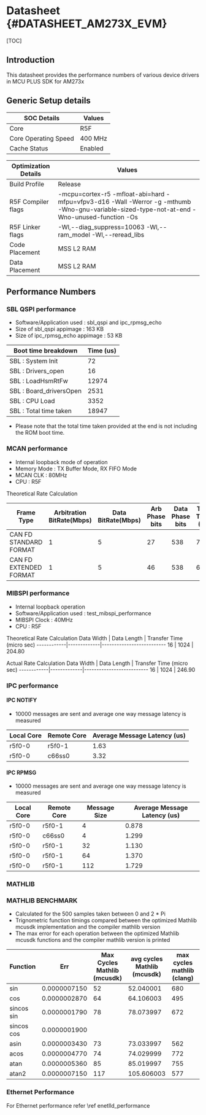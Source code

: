 # Datasheet {#DATASHEET_AM273X_EVM}

[TOC]

## Introduction

This datasheet provides the performance numbers of various device drivers in MCU PLUS SDK for AM273x

## Generic Setup details

SOC Details             | Values
------------------------|------------------------------
Core                    | R5F
Core Operating Speed    | 400 MHz
Cache Status            | Enabled

Optimization Details    | Values
------------------------|------------------------------
Build Profile           | Release
R5F Compiler flags      | -mcpu=cortex-r5 -mfloat-abi=hard -mfpu=vfpv3-d16 -Wall -Werror -g -mthumb -Wno-gnu-variable-sized-type-not-at-end -Wno-unused-function -Os
R5F Linker flags        | -Wl,--diag_suppress=10063 -Wl,--ram_model -Wl,--reread_libs
Code Placement          | MSS L2 RAM
Data Placement          | MSS L2 RAM

## Performance Numbers

### SBL QSPI performance

- Software/Application used        : sbl_qspi and ipc_rpmsg_echo
- Size of sbl_qspi appimage        : 163 KB
- Size of ipc_rpmsg_echo appimage     : 53 KB

Boot time breakdown                     |   Time (us)
----------------------------------------|--------------
SBL : System Init                       |   72
SBL : Drivers_open                      |   16
SBL : LoadHsmRtFw                       |   12974
SBL : Board_driversOpen                 |   2531
SBL : CPU Load                          |   3352
SBL : Total time taken                  |   18947

- Please note that the total time taken provided at the end is not including the ROM boot time.

### MCAN performance

- Internal loopback mode of operation
- Memory Mode               : TX Buffer Mode, RX FIFO Mode
- MCAN CLK                  : 80MHz
- CPU                       : R5F

Theoretical Rate Calculation

Frame Type             | Arbitration BitRate(Mbps) | Data BitRate(Mbps) | Arb Phase bits | Data Phase bits | Theoretical Throughput (Msg/Sec) | Actual Throughput (Msg/Sec)
-----------------------|---------------------------|--------------------|----------------|-----------------|----------------------------------|----------------------------
CAN FD STANDARD FORMAT | 1                         | 5                  |  27            | 538             | 7430                             | 6579
CAN FD EXTENDED FORMAT | 1                         | 5                  |  46            | 538             | 6510                             | 5714


### MIBSPI performance

- Internal loopback operation
- Software/Application used : test_mibspi_performance
- MIBSPI Clock              : 40MHz
- CPU                       : R5F

Theoretical Rate Calculation
Data Width 	| Data Length | Transfer Time (micro sec)
------------|-------------|--------------------------
16	        | 1024	      | 204.80

Actual Rate Calculation
Data Width 	| Data Length | Transfer Time (micro sec)
------------|-------------|--------------------------
16	        | 1024	      | 246.90

### IPC performance

#### IPC NOTIFY

- 10000 messages are sent and average one way message latency is measured

Local Core  | Remote Core | Average Message Latency (us)
------------|-------------|------------------------------
 r5f0-0	| r5f0-1	|  1.63
 r5f0-0	| c66ss0	|  3.32

#### IPC RPMSG

- 10000 messages are sent and average one way message latency is measured

Local Core  | Remote Core | Message Size | Average Message Latency (us)
------------|-------------|--------------|------------------------------
 r5f0-0	| r5f0-1	| 4	| 0.878
 r5f0-0	| c66ss0	| 4	| 1.299
 r5f0-0	| r5f0-1	| 32	| 1.130
 r5f0-0	| r5f0-1	| 64	| 1.370
 r5f0-0	| r5f0-1	| 112	| 1.729

### MATHLIB

### MATHLIB BENCHMARK

- Calculated for the 500 samples taken between 0 and 2 * Pi
- Trignometric function timings compared between the optimized Mathlib mcusdk implementation and the compiler mathlib version
- The max error for each operation between the optimized Mathlib mcusdk functions and the compiler mathlib version is printed

Function	| Err		| Max Cycles Mathlib (mcusdk) 	| avg cycles Mathlib (mcusdk) 	| max cycles mathlib (clang) 	| avg cycles mathlib (clang) 	|
----------------|---------------|-----------------------|-----------------------|-----------------------|-----------------------|
sin 		|0.0000007150	| 52			| 52.040001 		| 680			| 276.511993		|
cos  		|0.0000002870	| 64			| 64.106003 		| 495			| 276.656006		|
sincos sin  	|0.0000001790	| 78			| 78.073997 		| 672			| 275.087982		|
sincos cos	|0.0000001900	|			|			|			|			|
asin 		|0.0000003430	| 73			| 73.033997 		| 562			| 428.747986		|
acos 		|0.0000004770	| 74			| 74.029999 		| 772			| 383.888000		|
atan 		|0.0000005360	| 85			| 85.019997 		| 755			| 372.580017		|
atan2 		|0.0000007150	| 117			| 105.606003 		| 577			| 477.250000		|


### Ethernet Performance

For Ethernet performance refer \ref enetlld_performance
